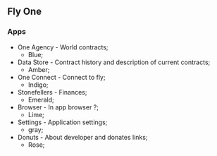 ## Fly One

### Apps

- One Agency - World contracts;
    - Blue;
- Data Store - Contract history and description of current contracts;
    - Amber;
- One Connect - Connect to fly;
    - Indigo;
- Stonefellers - Finances;
    - Emerald;
- Browser - In app browser ?;
    - Lime;
- Settings - Application settings;
    - gray;
- Donuts - About developer and donates links;
    - Rose;